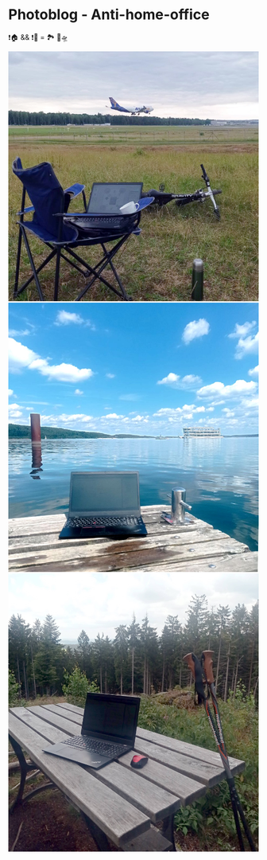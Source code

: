 # Photoblog - Anti-home-office

❗🏠 && ❗🏢 = 🏞️ 🚋🛸

<picture>
  <img alt="NUE, Boeing 747-422 (Atlas Air)" src="../../../_rsc/_img/photo/blog/NUE-Atlas_747.jpg" />
</picture>

<picture>
  <img alt="Brombachsee, die Bucht" src="../../../_rsc/_img/photo/blog/Brombachsee-eBucht-pier.jpg" />
</picture>

<picture>
  <img alt="Slopes of Ochsenkopf, 1024m" src="../../../_rsc/_img/photo/blog/Ochsenkopf_July.jpg" />
</picture>




